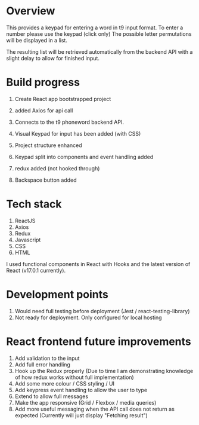 # Overview

This provides a keypad for entering a word in t9 input format.
To enter a number please use the keypad (click only)
The possible letter permutations will be displayed in a list.

The resulting list will be retrieved automatically from the backend
API with a slight delay to allow for finished input.

# Build progress

1. Create React app bootstrapped project

1. added Axios for api call

1. Connects to the t9 phoneword backend API.

1. Visual Keypad for input has been added (with CSS)

1. Project structure enhanced

1. Keypad split into components and event handling added

1. redux added (not hooked through)

1. Backspace button added

# Tech stack

1. ReactJS
1. Axios
1. Redux
1. Javascript
1. CSS
1. HTML

I used functional components in React with Hooks and the
latest version of React (v17.0.1 currently).

# Development points

1. Would need full testing before deployment (Jest / react-testing-library)
1. Not ready for deployment. Only configured for local hosting

# React frontend future improvements

1. Add validation to the input
1. Add full error handling
1. Hook up the Redux properly (Due to time I am demonstrating knowledge of 
how redux works without full implementation)
1. Add some more colour / CSS styling / UI
1. Add keypress event handling to allow the user to type
1. Extend to allow full messages
1. Make the app responsive (Grid / Flexbox / media queries)
1. Add more useful messaging when the API call does
   not return as expected (Currently will just display "Fetching result")
